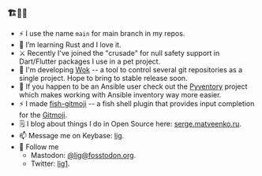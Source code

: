 ### 🏗️🚢🏃

- ⚡ I use the name `main` for main branch in my repos.
- 🌱 I’m learning Rust and I love it.
- ⚔️ Recently I've joined the "crusade" for null safety support in Dart/Flutter packages I use in a pet project. 
- 🔭 I'm developing [Wok](https://github.com/lig/wok) -- a tool to control several git repositories as a single project. Hope to bring to stable release soon.
- 🔭 If you happen to be an Ansible user check out the [Pyventory](https://github.com/lig/pyventory) project which makes working with Ansible inventory way more easier.
- ⚡ I made [fish-gitmoji](https://github.com/lig/fish-gitmoji) -- a fish shell plugin that provides input completion for the [Gitmoji](https://gitmoji.carloscuesta.me/).
- 🗒️ I blog about things I do in Open Source here: [serge.matveenko.ru](https://serge.matveenko.ru/).
- 📫 Message me on Keybase: [lig](https://keybase.io/lig).
- 💬 Follow me
  * Mastodon: [@lig@fosstodon.org](https://fosstodon.org/@lig).
  * Twitter: [lig1](https://twitter.com/lig1).

<!--
**lig/lig** is a ✨ _special_ ✨ repository because its `README.md` (this file) appears on your GitHub profile.

Here are some ideas to get you started:

- 🔭 I’m currently working on ...
- 🌱 I’m currently learning ...
- 👯 I’m looking to collaborate on ...
- 🤔 I’m looking for help with ...
- 💬 Ask me about ...
- 📫 How to reach me: ...
- 😄 Pronouns: ...
- ⚡ Fun fact: ...
-->

